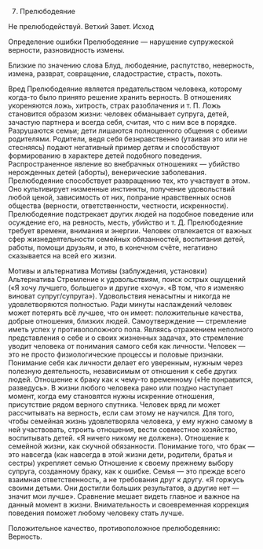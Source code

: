 7. Прелюбодеяние

Не прелюбодействуй. 
Ветхий Завет. Исход

Определение ошибки
Прелюбодеяние — нарушение супружеской верности, разновидность измены.

Близкие по значению слова
Блуд, любодеяние, распутство, неверность, измена, разврат, совращение, сладострастие, страсть, похоть.

Вред
Прелюбодеяние является предательством человека, которому когда-то было принято решение хранить верность. В отношениях укореняются ложь, хитрость, страх разоблачения и т. П. Ложь становится образом жизни: человек обманывает супруга, детей, зачастую партнера и всегда себя, считая, что с ним все в порядке. Разрушаются семьи; дети лишаются полноценного общения с обеими родителями. Родители, ведя себя безнравственно (утаивая это или не стесняясь) подают негативный пример детям и способствуют формированию в характере детей подобного поведения.
Распространенное явление во внебрачных отношениях — убийство нерожденных детей (аборты), венерические заболевания.
Прелюбодеяние способствует развращению тех, кто участвует в этом. Оно культивирует низменные инстинкты, получение удовольствий любой ценой, зависимость от них, попрание нравственных основ общества (верности, ответственности, честности, искренности). Прелюбодеяние подстрекает других людей на подобное поведение или осуждение его, на ревность, месть, убийство и т. Д.
Прелюбодеяние требует времени, внимания и энергии. Человек отвлекается от важных сфер жизнедеятельности семейных обязанностей, воспитания детей, работы, помощи друзьям, и это, в конечном счёте, негативно сказывается на всей его жизни.

Мотивы и альтернатива
Мотивы (заблуждения, установки)	Альтернатива
Стремление к удовольствиям, поиск острых ощущений («Я хочу лучшего, большего» и другие «хочу».
«В том, что я изменяю виноват супруг/супруга»).	Удовольствия ненасытны и никогда не удовлетворяются полностью. Ради минуты наслаждений человек может потерять всё лучшее, что он имеет: положительные качества, добрые отношения, близких людей.
Самоутверждение — стремление иметь успех у противоположного пола.	Являясь отражением неполного представления о себе и о своих жизненных задачах, это стремление уводит человека от понимания самого себя как личности. Человек — это не просто физиологические процессы и половые признаки. Понимание себя как личности делает его уверенным, нужным через полезную деятельность, независимым от отношения к себе других людей.
Отношение к браку как к чему-то временному («Не понравится, разведусь». 	В жизни любого человека рано или поздно наступает момент, когда ему становятся нужны искренние отношения, присутствие рядом верного спутника. Человек вряд ли может рассчитывать на верность, если сам этому не научился. Для того, чтобы семейная жизнь удовлетворяла человека, у ему нужно самому в ней участвовать, строить отношения, вести совместное хозяйство, воспитывать детей.
«Я ничего никому не должен»). Отношение к семейной жизни, как скучной обязанности.	Понимание того, что брак — это навсегда (как навсегда в этой жизни дети, родители, братья и сестры) укрепляет семью 
Отношение к своему прежнему выбору супруга, созданному браку, как к ошибке.	Семья — это прежде всего взаимная ответственность, а не требования друг к другу.
«Я горжусь своими детьми. Они достигли больших результатов, а другие нет — значит мои лучше».	Сравнение мешает видеть главное и важное на данный момент в жизни.
Внимательность и своевременная коррекция поведения поможет любому человеку стать лучше.

Положительное качество, противоположное прелюбодеянию: 
Верность.
 

